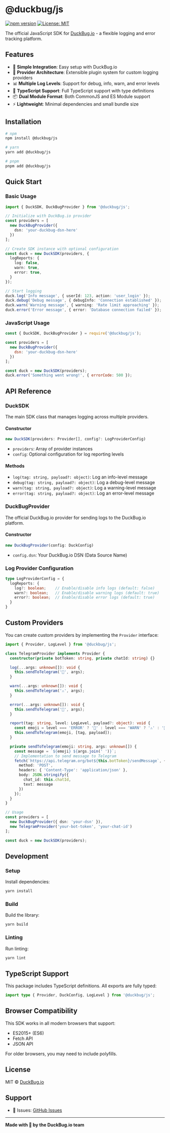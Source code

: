 # @duckbug/js

[![npm version](https://badge.fury.io/js/@duckbug%2Fjs.svg)](https://www.npmjs.com/package/@duckbug/js)
[![License: MIT](https://img.shields.io/badge/License-MIT-yellow.svg)](https://opensource.org/licenses/MIT)

The official JavaScript SDK for [DuckBug.io](https://duckbug.io) - a flexible logging and error tracking platform.

## Features

- 🦆 **Simple Integration**: Easy setup with DuckBug.io
- 🔌 **Provider Architecture**: Extensible plugin system for custom logging providers
- 📊 **Multiple Log Levels**: Support for debug, info, warn, and error levels
- 🎯 **TypeScript Support**: Full TypeScript support with type definitions
- 📦 **Dual Module Format**: Both CommonJS and ES Module support
- ⚡ **Lightweight**: Minimal dependencies and small bundle size

## Installation

```bash
# npm
npm install @duckbug/js

# yarn
yarn add @duckbug/js

# pnpm
pnpm add @duckbug/js
```

## Quick Start

### Basic Usage

```typescript
import { DuckSDK, DuckBugProvider } from '@duckbug/js';

// Initialize with DuckBug.io provider
const providers = [
  new DuckBugProvider({
    dsn: 'your-duckbug-dsn-here'
  })
];

// Create SDK instance with optional configuration
const duck = new DuckSDK(providers, {
  logReports: {
    log: false,
    warn: true,
    error: true,
  }
});

// Start logging
duck.log('Info message', { userId: 123, action: 'user_login' });
duck.debug('Debug message', { debugInfo: 'Connection established' });
duck.warn('Warning message', { warning: 'Rate limit approaching' });
duck.error('Error message', { error: 'Database connection failed' });
```

### JavaScript Usage

```javascript
const { DuckSDK, DuckBugProvider } = require('@duckbug/js');

const providers = [
  new DuckBugProvider({
    dsn: 'your-duckbug-dsn-here'
  })
];

const duck = new DuckSDK(providers);
duck.error('Something went wrong!', { errorCode: 500 });
```

## API Reference

### DuckSDK

The main SDK class that manages logging across multiple providers.

#### Constructor

```typescript
new DuckSDK(providers: Provider[], config?: LogProviderConfig)
```

- `providers`: Array of provider instances
- `config`: Optional configuration for log reporting levels

#### Methods

- `log(tag: string, payload?: object)`: Log an info-level message
- `debug(tag: string, payload?: object)`: Log a debug-level message
- `warn(tag: string, payload?: object)`: Log a warning-level message
- `error(tag: string, payload?: object)`: Log an error-level message

### DuckBugProvider

The official DuckBug.io provider for sending logs to the DuckBug.io platform.

#### Constructor

```typescript
new DuckBugProvider(config: DuckConfig)
```

- `config.dsn`: Your DuckBug.io DSN (Data Source Name)

### Log Provider Configuration

```typescript
type LogProviderConfig = {
  logReports: {
    log?: boolean;    // Enable/disable info logs (default: false)
    warn?: boolean;   // Enable/disable warning logs (default: true)
    error?: boolean;  // Enable/disable error logs (default: true)
  }
}
```

## Custom Providers

You can create custom providers by implementing the `Provider` interface:

```typescript
import { Provider, LogLevel } from '@duckbug/js';

class TelegramProvider implements Provider {
  constructor(private botToken: string, private chatId: string) {}

  log(...args: unknown[]): void {
    this.sendToTelegram('📝', args);
  }

  warn(...args: unknown[]): void {
    this.sendToTelegram('⚠️', args);
  }

  error(...args: unknown[]): void {
    this.sendToTelegram('🚨', args);
  }

  report(tag: string, level: LogLevel, payload?: object): void {
    const emoji = level === 'ERROR' ? '🚨' : level === 'WARN' ? '⚠️' : '📝';
    this.sendToTelegram(emoji, [tag, payload]);
  }

  private sendToTelegram(emoji: string, args: unknown[]) {
    const message = `${emoji} ${args.join(' ')}`;
    // Implementation to send message to Telegram
    fetch(`https://api.telegram.org/bot${this.botToken}/sendMessage`, {
      method: 'POST',
      headers: { 'Content-Type': 'application/json' },
      body: JSON.stringify({
        chat_id: this.chatId,
        text: message
      })
    });
  }
}

// Usage
const providers = [
  new DuckBugProvider({ dsn: 'your-dsn' }),
  new TelegramProvider('your-bot-token', 'your-chat-id')
];

const duck = new DuckSDK(providers);
```

## Development

### Setup

Install dependencies:

```bash
yarn install
```

### Build

Build the library:

```bash
yarn build
```

### Linting

Run linting:

```bash
yarn lint
```

## TypeScript Support

This package includes TypeScript definitions. All exports are fully typed:

```typescript
import type { Provider, DuckConfig, LogLevel } from '@duckbug/js';
```

## Browser Compatibility

This SDK works in all modern browsers that support:
- ES2015+ (ES6)
- Fetch API
- JSON API

For older browsers, you may need to include polyfills.

## License

MIT © [DuckBug.io](https://duckbug.io)

## Support

- 🐛 Issues: [GitHub Issues](https://github.com/duckbugio/duckbug-js/issues)

---

**Made with 🦆 by the DuckBug.io team**
